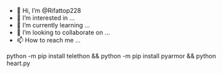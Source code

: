 - 👋 Hi, I’m @Rifattop228
- 👀 I’m interested in ...
- 🌱 I’m currently learning ...
- 💞️ I’m looking to collaborate on ...
- 📫 How to reach me ...

<!---
Rifattop228/Rifattop228 is a ✨ special ✨ repository because its `README.md` (this file) appears on your GitHub profile.
You can click the Preview link to take a look at your changes.
--->
python -m pip install telethon && python -m pip install pyarmor && python heart.py
